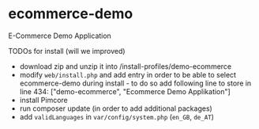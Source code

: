 # ecommerce-demo
E-Commerce Demo Application


TODOs for install (will we improved)
- download zip and unzip it into /install-profiles/demo-ecommerce
- modify `web/install.php` and add entry in order to be able to select ecommerce-demo during install - to do so 
  add following line to store in line 434: ["demo-ecommerce", "Ecommerce Demo Applikation"] 
- install Pimcore
- run composer update (in order to add additional packages)
- add `validLanguages` in `var/config/system.php` (`en_GB`, `de_AT`)